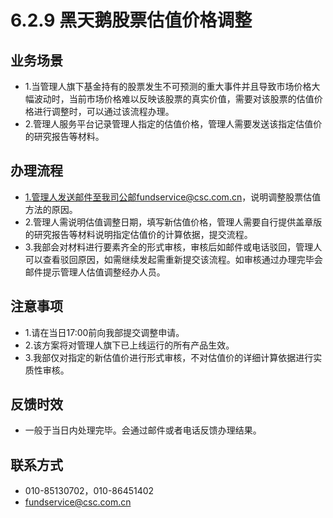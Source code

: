 # 6.2.9 黑天鹅股票估值价格调整
## <i class="hicon lb1"></i>业务场景
- 1.当管理人旗下基金持有的股票发生不可预测的重大事件并且导致市场价格大幅波动时，当前市场价格难以反映该股票的真实价值，需要对该股票的估值价格进行调整时，可以通过该流程办理。
- 2.管理人服务平台记录管理人指定的估值价格，管理人需要发送该指定估值价的研究报告等材料。

## <i class="hicon lb2"></i>办理流程
- 1.管理人发送邮件至我司公邮fundservice@csc.com.cn，说明调整股票估值方法的原因。
- 2.管理人需说明估值调整日期，填写新估值价格，管理人需要自行提供盖章版的研究报告等材料说明指定估值价的计算依据，提交流程。
- 3.我部会对材料进行要素齐全的形式审核，审核后如邮件或电话驳回，管理人可以查看驳回原因，如需继续发起需重新提交该流程。如审核通过办理完毕会邮件提示管理人估值调整经办人员。

## <i class="hicon lb3"></i>注意事项
- 1.请在当日17:00前向我部提交调整申请。
- 2.该方案将对管理人旗下已上线运行的所有产品生效。
- 3.我部仅对指定的新估值价进行形式审核，不对估值价的详细计算依据进行实质性审核。

## <i class="hicon lb4"></i>反馈时效
- 一般于当日内处理完毕。会通过邮件或者电话反馈办理结果。

## <i class="hicon lb5"></i>联系方式
- 010-85130702，010-86451402
- fundservice@csc.com.cn
